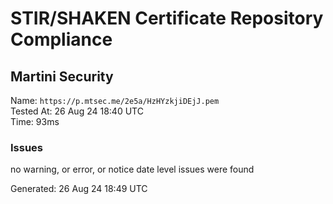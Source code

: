 # STIR/SHAKEN Certificate Repository Compliance

## Martini Security

Name: `https://p.mtsec.me/2e5a/HzHYzkjiDEjJ.pem`\
Tested At: 26 Aug 24 18:40 UTC\
Time: 93ms

### Issues

no warning, or error, or notice date level issues were found

Generated: 26 Aug 24 18:49 UTC